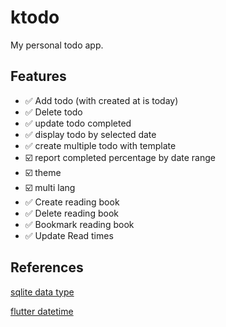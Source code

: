 # ktodo

My personal todo app.

## Features

- :white_check_mark: Add todo (with created at is today)
- :white_check_mark: Delete todo
- :white_check_mark: update todo completed
- :white_check_mark: display todo by selected date
- :white_check_mark: create multiple todo with template
- :ballot_box_with_check: report completed percentage by date range
- :ballot_box_with_check: theme
- :ballot_box_with_check: multi lang
- :white_check_mark: Create reading book
- :white_check_mark: Delete reading book
- :white_check_mark: Bookmark reading book
- :white_check_mark: Update Read times

###

## References

[sqlite data type](https://www.sqlite.org/datatype3.html)

[flutter datetime](https://api.flutter.dev/flutter/dart-core/DateTime-class.html)

